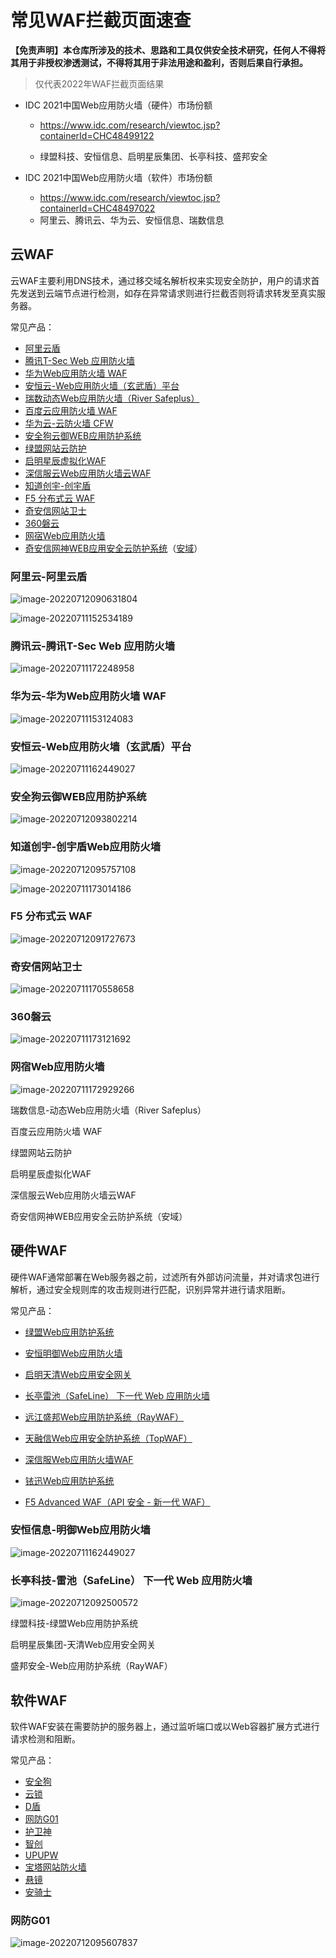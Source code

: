 # 常见WAF拦截页面速查

**【免责声明】本仓库所涉及的技术、思路和工具仅供安全技术研究，任何人不得将其用于非授权渗透测试，不得将其用于非法用途和盈利，否则后果自行承担。**

> 仅代表2022年WAF拦截页面结果

- IDC 2021中国Web应用防火墙（硬件）市场份额 

  - https://www.idc.com/research/viewtoc.jsp?containerId=CHC48499122

  - 绿盟科技、安恒信息、启明星辰集团、长亭科技、盛邦安全

- IDC 2021中国Web应用防火墙（软件）市场份额 
  - https://www.idc.com/research/viewtoc.jsp?containerId=CHC48497022
  - 阿里云、腾讯云、华为云、安恒信息、瑞数信息

## 云WAF

云WAF主要利用DNS技术，通过移交域名解析权来实现安全防护，用户的请求首先发送到云端节点进行检测，如存在异常请求则进行拦截否则将请求转发至真实服务器。

常见产品：

- [阿里云盾](http://aliyunyd.com/)
- [腾讯T-Sec Web 应用防火墙](https://cloud.tencent.com/product/waf)
- [华为Web应用防火墙 WAF](https://www.huaweicloud.com/product/waf.html) 
- [安恒云-Web应用防火墙（玄武盾）平台](https://www.dbappsecurity.com.cn/product/cloud119.html)
- [瑞数动态Web应用防火墙（River Safeplus）](https://www.riversecurity.com/product-Safeplus.shtml)
- [百度云应用防火墙 WAF](https://cloud.baidu.com/product/waf.html)
- [华为云-云防火墙 CFW](https://www.huaweicloud.com/product/cfw.html)
- [安全狗云御WEB应用防护系统](https://www.safedog.cn/index/wafIndex.html)
- [绿盟网站云防护](https://www.nsfocus.com.cn/html/2020/458_0107/108.html)
- [启明星辰虚拟化WAF](https://www.venustech.com.cn/new_type/xnWAF/)
- [深信服云Web应用防火墙云WAF](https://www.sangfor.com.cn/product-and-solution/sangfor-security/yun-web)
- [知道创宇-创宇盾](https://defense.yunaq.com/cyd/)
- [F5 分布式云 WAF](https://www.f5.com.cn/cloud/products/distributed-cloud-waf)
- [奇安信网站卫士](https://wangzhan.qianxin.com/)
- [360磐云](https://wangzhan.360.cn/panyun)
- [网宿Web应用防火墙](https://www.wangsu.com/product/52)
- [奇安信网神WEB应用安全云防护系统](https://www.qianxin.com/product/detail/pid/400)（[安域](https://anyu.qianxin.com/)）

### 阿里云-阿里云盾

![image-20220712090631804](./images/202207120906874.png)

![image-20220711152534189](./images/202207111525260.png)

### 腾讯云-腾讯T-Sec Web 应用防火墙

![image-20220711172248958](./images/202207111722040.png)

### 华为云-华为Web应用防火墙 WAF 

![image-20220711153124083](./images/202207111531147.png)

### 安恒云-Web应用防火墙（玄武盾）平台

![image-20220711162449027](./images/202207111726491.png)

### 安全狗云御WEB应用防护系统

![image-20220712093802214](./images/202207120938282.png)

### 知道创宇-创宇盾Web应用防火墙

![image-20220712095757108](./images/202207120957150.png)



![image-20220711173014186](./images/202207111730814.png)

### F5 分布式云 WAF

![image-20220712091727673](./images/202207120917731.png)

### 奇安信网站卫士

![image-20220711170558658](./images/202207111705719.png)

### 360磐云

![image-20220711173121692](./images/202207111731745.png)

### 网宿Web应用防火墙

![image-20220711172929266](./images/202207111729357.png)

瑞数信息-动态Web应用防火墙（River Safeplus）

百度云应用防火墙 WAF

绿盟网站云防护

启明星辰虚拟化WAF

深信服云Web应用防火墙云WAF

奇安信网神WEB应用安全云防护系统（安域）

## 硬件WAF

硬件WAF通常部署在Web服务器之前，过滤所有外部访问流量，并对请求包进行解析，通过安全规则库的攻击规则进行匹配，识别异常并进行请求阻断。

常见产品：

- [绿盟Web应用防护系统](https://www.nsfocus.com.cn/html/2019/206_0911/6.html)

- [安恒明御Web应用防火墙](https://www.dbappsecurity.com.cn/product/cloud150.html)
- [启明天清Web应用安全网关](https://www.venustech.com.cn/new_type/Webyyfhq/)
- [长亭雷池（SafeLine） 下一代 Web 应用防火墙](https://www.chaitin.cn/zh/safeline)
- [远江盛邦Web应用防护系统（RayWAF）](https://www.webray.com.cn/channel/RayWAF.html)
- [天融信Web应用安全防护系统（TopWAF）](https://www.topsec.com.cn/product/25.html)
- [深信服Web应用防火墙WAF](https://www.sangfor.com.cn/product-and-solution/sangfor-security/waf)
- [铱迅Web应用防护系统](https://www.yxlink.com/index_product_index.html)
- [F5 Advanced WAF（API 安全 - 新一代 WAF）](https://www.f5.com.cn/products/security/advanced-waf)

### 安恒信息-明御Web应用防火墙

![image-20220711162449027](./images/202207111625134.png)

### 长亭科技-雷池（SafeLine） 下一代 Web 应用防火墙

![image-20220712092500572](./images/202207120925627.png)

绿盟科技-绿盟Web应用防护系统

启明星辰集团-天清Web应用安全网关

盛邦安全-Web应用防护系统（RayWAF）

## 软件WAF

软件WAF安装在需要防护的服务器上，通过监听端口或以Web容器扩展方式进行请求检测和阻断。

常见产品：

- [安全狗](https://www.safedog.cn/)
- [云锁](https://yunsuo.qianxin.com/)
- [D盾](https://d99net.net/)
- [网防G01](https://www.gov110.cn/)
- [护卫神](https://www.hws.com/)
- [智创](https://www.zcnt.com/)
- [UPUPW](https://www.upupw.net/versions/)
- [宝塔网站防火墙](https://www.bt.cn/)
- [悬镜](https://www.xmirror.cn/)
- [安骑士](https://help.aliyun.com/product/28449.html)

### 网防G01

![image-20220712095607837](./images/202207120956894.png)
